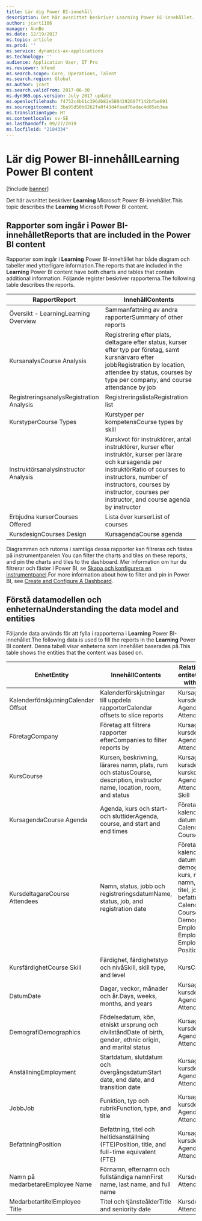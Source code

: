 ```yaml
---
title: Lär dig Power BI-innehåll
description: Det här avsnittet beskriver Learning Power BI-innehållet.
author: jcart1106
manager: AnnBe
ms.date: 12/19/2017
ms.topic: article
ms.prod: ''
ms.service: dynamics-ax-applications
ms.technology: ''
audience: Application User, IT Pro
ms.reviewer: kfend
ms.search.scope: Core, Operations, Talent
ms.search.region: Global
ms.author: jcart
ms.search.validFrom: 2017-06-30
ms.dyn365.ops.version: July 2017 update
ms.openlocfilehash: f4752c4b61c396db82e5804292607f142bfbe691
ms.sourcegitcommit: 3ba95d50b8262fa0f43d4faad76adac4d05eb3ea
ms.translationtype: HT
ms.contentlocale: sv-SE
ms.lasthandoff: 09/27/2019
ms.locfileid: "2184334"
---
```

# <a name="learning-power-bi-content"></a><span data-ttu-id="6d032-103">Lär dig Power BI-innehåll</span><span class="sxs-lookup"><span data-stu-id="6d032-103">Learning Power BI content</span></span>

[!include [banner](../includes/banner.md)]

<span data-ttu-id="6d032-104">Det här avsnittet beskriver **Learning** Microsoft Power BI-innehållet.</span><span class="sxs-lookup"><span data-stu-id="6d032-104">This topic describes the **Learning** Microsoft Power BI content.</span></span>

## <a name="reports-that-are-included-in-the-power-bi-content"></a><span data-ttu-id="6d032-105">Rapporter som ingår i Power BI-innehållet</span><span class="sxs-lookup"><span data-stu-id="6d032-105">Reports that are included in the Power BI content</span></span>

<span data-ttu-id="6d032-106">Rapporter som ingår i **Learning** Power BI-innehållet har både diagram och tabeller med ytterligare information.</span><span class="sxs-lookup"><span data-stu-id="6d032-106">The reports that are included in the **Learning** Power BI content have both charts and tables that contain additional information.</span></span> <span data-ttu-id="6d032-107">Följande register beskriver rapporterna.</span><span class="sxs-lookup"><span data-stu-id="6d032-107">The following table describes the reports.</span></span>

| <span data-ttu-id="6d032-108">Rapport</span><span class="sxs-lookup"><span data-stu-id="6d032-108">Report</span></span>                | <span data-ttu-id="6d032-109">Innehåll</span><span class="sxs-lookup"><span data-stu-id="6d032-109">Contents</span></span> |
|-----------------------|----------|
| <span data-ttu-id="6d032-110">Översikt - Learning</span><span class="sxs-lookup"><span data-stu-id="6d032-110">Learning Overview</span></span>     | <span data-ttu-id="6d032-111">Sammanfattning av andra rapporter</span><span class="sxs-lookup"><span data-stu-id="6d032-111">Summary of other reports</span></span> |
| <span data-ttu-id="6d032-112">Kursanalys</span><span class="sxs-lookup"><span data-stu-id="6d032-112">Course Analysis</span></span>       | <span data-ttu-id="6d032-113">Registrering efter plats, deltagare efter status, kurser efter typ per företag, samt kursnärvaro efter jobb</span><span class="sxs-lookup"><span data-stu-id="6d032-113">Registration by location, attendee by status, courses by type per company, and course attendance by job</span></span> |
| <span data-ttu-id="6d032-114">Registreringsanalys</span><span class="sxs-lookup"><span data-stu-id="6d032-114">Registration Analysis</span></span> | <span data-ttu-id="6d032-115">Registreringslista</span><span class="sxs-lookup"><span data-stu-id="6d032-115">Registration list</span></span> |
| <span data-ttu-id="6d032-116">Kurstyper</span><span class="sxs-lookup"><span data-stu-id="6d032-116">Course Types</span></span>          | <span data-ttu-id="6d032-117">Kurstyper per kompetens</span><span class="sxs-lookup"><span data-stu-id="6d032-117">Course types by skill</span></span> |
| <span data-ttu-id="6d032-118">Instruktörsanalys</span><span class="sxs-lookup"><span data-stu-id="6d032-118">Instructor Analysis</span></span>   | <span data-ttu-id="6d032-119">Kurskvot för instruktörer, antal instruktörer, kurser efter instruktör, kurser per lärare och kursagenda per instruktör</span><span class="sxs-lookup"><span data-stu-id="6d032-119">Ratio of courses to instructors, number of instructors, courses by instructor, courses per instructor, and course agenda by instructor</span></span> |
| <span data-ttu-id="6d032-120">Erbjudna kurser</span><span class="sxs-lookup"><span data-stu-id="6d032-120">Courses Offered</span></span>       | <span data-ttu-id="6d032-121">Lista över kurser</span><span class="sxs-lookup"><span data-stu-id="6d032-121">List of courses</span></span> |
| <span data-ttu-id="6d032-122">Kursdesign</span><span class="sxs-lookup"><span data-stu-id="6d032-122">Courses Design</span></span>        | <span data-ttu-id="6d032-123">Kursagenda</span><span class="sxs-lookup"><span data-stu-id="6d032-123">Course agenda</span></span> |

<span data-ttu-id="6d032-124">Diagrammen och rutorna i samtliga dessa rapporter kan filtreras och fästas på instrumentpanelen.</span><span class="sxs-lookup"><span data-stu-id="6d032-124">You can filter the charts and tiles on these reports, and pin the charts and tiles to the dashboard.</span></span> <span data-ttu-id="6d032-125">Mer information om hur du filtrerar och fäster i Power BI, se [Skapa och konfigurera en instrumentpanel](https://powerbi.microsoft.com/guided-learning/powerbi-learning-4-2-create-configure-dashboards).</span><span class="sxs-lookup"><span data-stu-id="6d032-125">For more information about how to filter and pin in Power BI, see [Create and Configure A Dashboard](https://powerbi.microsoft.com/guided-learning/powerbi-learning-4-2-create-configure-dashboards).</span></span>

## <a name="understanding-the-data-model-and-entities"></a><span data-ttu-id="6d032-126">Förstå datamodellen och enheterna</span><span class="sxs-lookup"><span data-stu-id="6d032-126">Understanding the data model and entities</span></span>

<span data-ttu-id="6d032-127">Följande data används för att fylla i rapporterna i **Learning** Power BI-innehållet.</span><span class="sxs-lookup"><span data-stu-id="6d032-127">The following data is used to fill the reports in the **Learning** Power BI content.</span></span> <span data-ttu-id="6d032-128">Denna tabell visar enheterna som innehållet baserades på.</span><span class="sxs-lookup"><span data-stu-id="6d032-128">This table shows the entities that the content was based on.</span></span>

| <span data-ttu-id="6d032-129">Enhet</span><span class="sxs-lookup"><span data-stu-id="6d032-129">Entity</span></span>           | <span data-ttu-id="6d032-130">Innehåll</span><span class="sxs-lookup"><span data-stu-id="6d032-130">Contents</span></span>                                                         | <span data-ttu-id="6d032-131">Relationer med andra entiteter</span><span class="sxs-lookup"><span data-stu-id="6d032-131">Relationships with other entities</span></span> |
|------------------|------------------------------------------------------------------|-----------------------------------|
| <span data-ttu-id="6d032-132">Kalenderförskjutning</span><span class="sxs-lookup"><span data-stu-id="6d032-132">Calendar Offset</span></span>  | <span data-ttu-id="6d032-133">Kalenderförskjutningar till uppdela rapporter</span><span class="sxs-lookup"><span data-stu-id="6d032-133">Calendar offsets to slice reports</span></span>                                | <span data-ttu-id="6d032-134">Kursagenda, kursdeltagare</span><span class="sxs-lookup"><span data-stu-id="6d032-134">Course Agenda, Course Attendees</span></span> |
| <span data-ttu-id="6d032-135">Företag</span><span class="sxs-lookup"><span data-stu-id="6d032-135">Company</span></span>          | <span data-ttu-id="6d032-136">Företag att filtrera rapporter efter</span><span class="sxs-lookup"><span data-stu-id="6d032-136">Companies to filter reports by</span></span>                                   | <span data-ttu-id="6d032-137">Kursagenda, kursdeltagare</span><span class="sxs-lookup"><span data-stu-id="6d032-137">Course Agenda, Course Attendees</span></span> |
| <span data-ttu-id="6d032-138">Kurs</span><span class="sxs-lookup"><span data-stu-id="6d032-138">Course</span></span>           | <span data-ttu-id="6d032-139">Kursen, beskrivning, lärares namn, plats, rum och status</span><span class="sxs-lookup"><span data-stu-id="6d032-139">Course, description, instructor name, location, room, and status</span></span> | <span data-ttu-id="6d032-140">Kursagenda, kursdeltagare, kurskompetens</span><span class="sxs-lookup"><span data-stu-id="6d032-140">Course Agenda, Course Attendees, Course Skill</span></span> |
| <span data-ttu-id="6d032-141">Kursagenda</span><span class="sxs-lookup"><span data-stu-id="6d032-141">Course Agenda</span></span>    | <span data-ttu-id="6d032-142">Agenda, kurs och start- och sluttider</span><span class="sxs-lookup"><span data-stu-id="6d032-142">Agenda, course, and start and end times</span></span>                          | <span data-ttu-id="6d032-143">Företaget, kalenderförskjutning, datum, kurs</span><span class="sxs-lookup"><span data-stu-id="6d032-143">Company, Calendar Offset, Date, Course</span></span> |
| <span data-ttu-id="6d032-144">Kursdeltagare</span><span class="sxs-lookup"><span data-stu-id="6d032-144">Course Attendees</span></span> | <span data-ttu-id="6d032-145">Namn, status, jobb och registreringsdatum</span><span class="sxs-lookup"><span data-stu-id="6d032-145">Name, status, job, and registration date</span></span>                         | <span data-ttu-id="6d032-146">Företag, kalenderförskjutning, datum, kurs, demografi, anställning, kurs, medarbetarens namn, medarbetares titel, jobb, befattning</span><span class="sxs-lookup"><span data-stu-id="6d032-146">Company, Calendar Offset, Date, Course, Demographics, Employment, Course, Employee Name, Employee Title, Job, Position</span></span> |
| <span data-ttu-id="6d032-147">Kursfärdighet</span><span class="sxs-lookup"><span data-stu-id="6d032-147">Course Skill</span></span>     | <span data-ttu-id="6d032-148">Färdighet, färdighetstyp och nivå</span><span class="sxs-lookup"><span data-stu-id="6d032-148">Skill, skill type, and level</span></span>                                     | <span data-ttu-id="6d032-149">Kurs</span><span class="sxs-lookup"><span data-stu-id="6d032-149">Course</span></span> |
| <span data-ttu-id="6d032-150">Datum</span><span class="sxs-lookup"><span data-stu-id="6d032-150">Date</span></span>             | <span data-ttu-id="6d032-151">Dagar, veckor, månader och år.</span><span class="sxs-lookup"><span data-stu-id="6d032-151">Days, weeks, months, and years</span></span>                                   | <span data-ttu-id="6d032-152">Kursagenda, kursdeltagare</span><span class="sxs-lookup"><span data-stu-id="6d032-152">Course Agenda, Course Attendees</span></span> |
| <span data-ttu-id="6d032-153">Demografi</span><span class="sxs-lookup"><span data-stu-id="6d032-153">Demographics</span></span>     | <span data-ttu-id="6d032-154">Födelsedatum, kön, etniskt ursprung och civilstånd</span><span class="sxs-lookup"><span data-stu-id="6d032-154">Date of birth, gender, ethnic origin, and marital status</span></span>         | <span data-ttu-id="6d032-155">Kursagenda, kursdeltagare</span><span class="sxs-lookup"><span data-stu-id="6d032-155">Course Agenda, Course Attendees</span></span> |
| <span data-ttu-id="6d032-156">Anställning</span><span class="sxs-lookup"><span data-stu-id="6d032-156">Employment</span></span>       | <span data-ttu-id="6d032-157">Startdatum, slutdatum och övergångsdatum</span><span class="sxs-lookup"><span data-stu-id="6d032-157">Start date, end date, and transition date</span></span>                        | <span data-ttu-id="6d032-158">Kursagenda, kursdeltagare</span><span class="sxs-lookup"><span data-stu-id="6d032-158">Course Agenda, Course Attendees</span></span> |
| <span data-ttu-id="6d032-159">Jobb</span><span class="sxs-lookup"><span data-stu-id="6d032-159">Job</span></span>              | <span data-ttu-id="6d032-160">Funktion, typ och rubrik</span><span class="sxs-lookup"><span data-stu-id="6d032-160">Function, type, and title</span></span>                                        | <span data-ttu-id="6d032-161">Kursagenda, kursdeltagare</span><span class="sxs-lookup"><span data-stu-id="6d032-161">Course Agenda, Course Attendees</span></span> |
| <span data-ttu-id="6d032-162">Befattning</span><span class="sxs-lookup"><span data-stu-id="6d032-162">Position</span></span>         | <span data-ttu-id="6d032-163">Befattning, titel och heltidsanställning (FTE)</span><span class="sxs-lookup"><span data-stu-id="6d032-163">Position, title, and full-time equivalent (FTE)</span></span>                  | <span data-ttu-id="6d032-164">Kursagenda, kursdeltagare</span><span class="sxs-lookup"><span data-stu-id="6d032-164">Course Agenda, Course Attendees</span></span> |
| <span data-ttu-id="6d032-165">Namn på medarbetare</span><span class="sxs-lookup"><span data-stu-id="6d032-165">Employee Name</span></span>    | <span data-ttu-id="6d032-166">Förnamn, efternamn och fullständiga namn</span><span class="sxs-lookup"><span data-stu-id="6d032-166">First name, last name, and full name</span></span>                             | <span data-ttu-id="6d032-167">Kursdeltagare</span><span class="sxs-lookup"><span data-stu-id="6d032-167">Course Attendees</span></span> |
| <span data-ttu-id="6d032-168">Medarbetartitel</span><span class="sxs-lookup"><span data-stu-id="6d032-168">Employee Title</span></span>   | <span data-ttu-id="6d032-169">Titel och tjänsteålder</span><span class="sxs-lookup"><span data-stu-id="6d032-169">Title and seniority date</span></span>                                         | <span data-ttu-id="6d032-170">Kursdeltagare</span><span class="sxs-lookup"><span data-stu-id="6d032-170">Course Attendees</span></span> |
